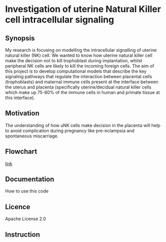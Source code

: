# Investigation of uterine Natural Killer cell intracellular signaling

## Synopsis

My research is focusing on modelling the intracellular signalling of uterine natural killer (NK) cell. We wanted to know how uterine natural killer cell make the decision not to kill trophoblast during implantation, whilst peripheral NK cells are likely to kill the incoming foreign cells. The aim of this project is to develop computational models that describe the key signaling pathways that regulate the interaction between placental cells (trophoblasts) and maternal immune cells present at the interface between the uterus and placenta (specifically uterine/decidual natural killer cells which make up 75-80% of the immune cells in human and primate tissue at this interface).

## Motivation

The understanding of how uNK cells make decision in the placenta will help to avoid complication during pregnancy like pre-eclampsia and spontaneous miscarriage.

## Flowchart
[link](https://github.com/Nurulizza/dssr2017ABI-nism576/blob/master/Investigation%20of%20uNK%20cell%20intracellular%20signalling%20(1).jpg)

## Documentation
How to use this code

## Licence

Apache License 2.0

## Instruction

